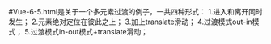 #Vue-6-5.html是关于一个多元素过渡的例子，一共四种形式：
    1.进入和离开同时发生；
    2.元素绝对定位在彼此之上；
    3.加上translate滑动；
    4.过渡模式out-in模式；
    5.过渡模式in-out模式+translate滑动；

    
